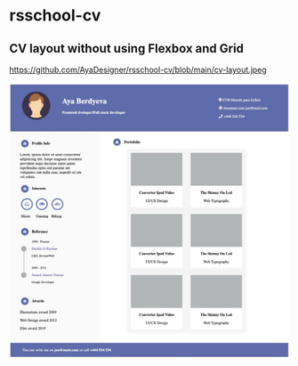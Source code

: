# rsschool-cv

## CV layout without using Flexbox and Grid

https://github.com/AyaDesigner/rsschool-cv/blob/main/cv-layout.jpeg

![cv-layout](https://github.com/AyaDesigner/rsschool-cv/blob/main/cv-layout.jpeg)
